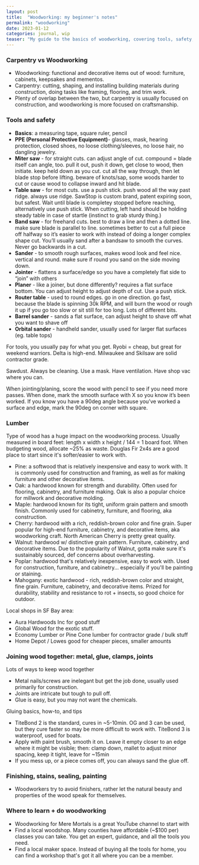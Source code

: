 ```yaml
---
layout: post
title:  "Woodworking: my beginner's notes"
permalink: "woodworking"
date: 2023-01-12
categories: journal, wip
teaser: "My guide to the basics of woodworking, covering tools, safety, materials, and tips picked up from artisan woodworkers in the shop."
---
```


### Carpentry vs Woodworking
- Woodworking: functional and decorative items out of wood: furniture, cabinets, keepsakes and mementos.
- Carpentry: cutting, shaping, and installing building materials during construction, doing tasks like framing, flooring, and trim work.
- Plenty of overlap between the two, but carpentry is usually focused on construction, and woodworking is more focused on craftsmanship.

### Tools and safety
  - **Basics**: a measuring tape, square ruler, pencil
  - **PPE (Personal Protective Equipment)**- glasses, mask, hearing protection, closed shoes, no loose clothing/sleeves, no loose hair, no dangling jewelry.
  - **Miter saw** - for straight cuts. can adjust angle of cut. compound = blade itself can angle, too. pull it out, push it down, get close to wood, then initiate. keep held down as you cut. cut all the way through, then let blade stop before lifting. beware of knots/sap, some woods harder to cut or cause wood to collapse inward and hit blade.
  - **Table saw** - for most cuts. use a push stick. push wood all the way past ridge. always use ridge. SawStop is custom brand, patent expiring soon, but safest. Wait until blade is completey stopped before reaching, alternatively use push stick. When cutting, left hand should be holding steady table in case of startle (instinct to grab sturdy thing.)
  - **Band saw** - for freehand cuts. best to draw a line and then a dotted line. make sure blade is parallel to line. sometimes better to cut a full piece off halfway so it’s easier to work with instead of doing a longer complex shape cut. You’ll usually sand after a bandsaw to smooth the curves. Never go backwards in a cut.
  - **Sander** - to smooth rough surfaces, makes wood look and feel nice.  vertical and round. make sure if round you sand on the side moving down.
  - **Jointer** - flattens a surface/edge so you have a completely flat side to “join” with others
  - **Planer** - like a joiner, but done differently? requires a flat surface bottom. You can adjust height to adjust depth of cut. Use a push stick.
  - **Router table** - used to round edges. go in one direction. go fast, because the blade is spinning 30k RPM, and will burn the wood or rough it up if you go too slow or sit still for too long. Lots of different bits. 
  - **Barrel sander** - sands a flat surface, can adjust height to shave off what you want to shave off
  - **Orbital sander** - handheld sander, usually used for larger flat surfaces (eg. table tops)

For tools, you usually pay for what you get. Ryobi = cheap, but great for weekend warriors. Delta is high-end. Milwaukee and Skilsaw are solid contractor grade.

Sawdust. Always be cleaning. Use a mask. Have ventilation. Have shop vac where you can.

When jointing/planing, score the wood with pencil to see if you need more passes. When done, mark the smooth surface with X so you know it’s been worked. If you know you have a 90deg angle because you’ve worked a surface and edge, mark the 90deg on corner with square.

### Lumber
Type of wood has a huge impact on the woodworking process. Usually measured in board feet: length x width x height / 144 = 1 board foot. When budgeting wood, allocate ~25% as waste. Douglas Fir 2x4s are a good place to start since it's softer/easier to work with.
  - Pine: a softwood that is relatively inexpensive and easy to work with. It is commonly used for construction and framing, as well as for making furniture and other decorative items.
  - Oak: a hardwood known for strength and durability. Often used for flooring, cabinetry, and furniture making. Oak is also a popular choice for millwork and decorative molding.
  - Maple: hardwood known for its tight, uniform grain pattern and smooth finish. Commonly used for cabinetry, furniture, and flooring, aka construction.
  - Cherry: hardwood with a rich, reddish-brown color and fine grain. Super popular for high-end furniture, cabinetry, and decorative items, aka woodworking craft. North American Cherry is pretty great quality.
  - Walnut: hardwood w/ distinctive grain pattern. Furniture, cabinetry, and decorative items. Due to the popularity of Walnut, gotta make sure it's sustainably sourced, def concerns about overharvesting.
  - Poplar: hardwood that's relatively inexpensive, easy to work with. Used for construction, furniture, and cabinetry... especially if you'll be painting or staining.
  - Mahogany: exotic hardwood - rich, reddish-brown color and straight, fine grain. Furniture, cabinetry, and decorative items. Prized for durability, stability and resistance to rot + insects, so good choice for outdoor.

Local shops in SF Bay area:
  - Aura Hardwoods Inc for good stuff
  - Global Wood for the exotic stuff.
  - Economy Lumber or Pine Cone lumber for contractor grade / bulk stuff
  - Home Depot / Lowes good for cheaper pieces, smaller amounts


### Joining wood together: metal, glue, clamps, joints
Lots of ways to keep wood together 
  - Metal nails/screws are inelegant but get the job done, usually used primarily for construction. 
  - Joints are intricate but tough to pull off. 
  - Glue is easy, but you may not want the chemicals.

Gluing basics, how-to, and tips
  - TiteBond 2 is the standard, cures in ~5-10min. OG and 3 can be used, but they cure faster so may be more difficult to work with. TiteBond 3 is waterproof, used for boats.
  - Apply with paint brush, smooth it on. Leave it empty closer to an edge where it might be visible; then: clamp down, mallet to adjust minor spacing, keep it tight, leave for ~15min
  - If you mess up, or a piece comes off, you can always sand the glue off. 


### Finishing, stains, sealing, painting
- Woodworkers try to avoid finishers, rather let the natural beauty and properties of the wood speak for themselves.

### Where to learn + do woodworking
- Woodworking for Mere Mortals is a great YouTube channel to start with
- Find a local woodshop. Many counties have affordable (~$100 per) classes you can take. You get an expert, guidance, and all the tools you need.
- Find a local maker space. Instead of buying all the tools for home, you can find a workshop that's got it all where you can be a member.
